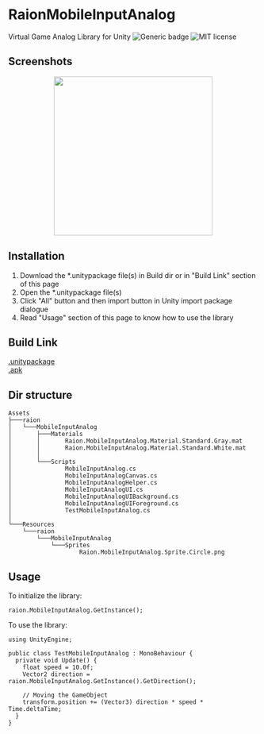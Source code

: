 # RaionMobileInputAnalog
Virtual Game Analog Library for Unity
![Generic badge](https://img.shields.io/badge/Version-v1.0.0-green.svg)
![MIT license](https://img.shields.io/badge/License-MIT-blue.svg)  

## Screenshots
<p align="center">
  <img src="https://raw.githubusercontent.com/jmsrsd/RaionMobileInputAnalog/master/Screenshots/Screenshot.00.gif" height="320"/>
</p>

## Installation
1. Download the \*.unitypackage file(s) in Build dir or in "Build Link" section of this page
2. Open the \*.unitypackage file(s)
3. Click "All" button and then import button in Unity import package dialogue
4. Read "Usage" section of this page to know how to use the library

## Build Link
[.unitypackage](https://github.com/jmsrsd/MobileInputAnalog/raw/master/Build/Raion.MobileInputAnalog.unitypackage)  
[.apk](https://github.com/jmsrsd/RaionMobileInputAnalog/raw/master/Build/apk/Raion.AnalogTouchInput.Test.apk)
  
## Dir structure
```
Assets
├───raion
│   └───MobileInputAnalog
│       ├───Materials
│       │       Raion.MobileInputAnalog.Material.Standard.Gray.mat
│       │       Raion.MobileInputAnalog.Material.Standard.White.mat
│       │
│       └───Scripts
│               MobileInputAnalog.cs
│               MobileInputAnalogCanvas.cs
│               MobileInputAnalogHelper.cs
│               MobileInputAnalogUI.cs
│               MobileInputAnalogUIBackground.cs
│               MobileInputAnalogUIForeground.cs
│               TestMobileInputAnalog.cs
│
└───Resources
    └───raion
        └───MobileInputAnalog
            └───Sprites
                    Raion.MobileInputAnalog.Sprite.Circle.png
```
  
## Usage
To initialize the library:
```
raion.MobileInputAnalog.GetInstance();
```

To use the library:
```
using UnityEngine;

public class TestMobileInputAnalog : MonoBehaviour {
  private void Update() {
    float speed = 10.0f;
    Vector2 direction = raion.MobileInputAnalog.GetInstance().GetDirection();

    // Moving the GameObject
    transform.position += (Vector3) direction * speed * Time.deltaTime;
  }
}
```
